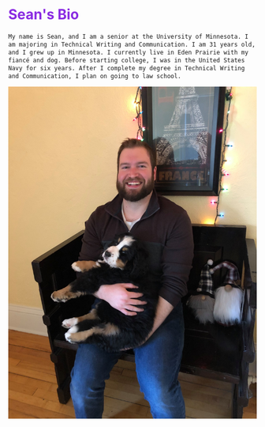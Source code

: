 
<!DOCTYPE html>
<meta charset="utf-8">
<head><head>
    <style>h1 { color: blueviolet;</style>
<title>Sean's Bio</title> 
<h1>Sean's Bio</h1>
<body>

    My name is Sean, and I am a senior at the University of Minnesota. I am majoring in Technical Writing and Communication. I am 31 years old, and I grew up in Minnesota. I currently live in Eden Prairie with my fiancé and dog. Before starting college, I was in the United States Navy for six years. After I complete my degree in Technical Writing and Communication, I plan on going to law school.                                                                                         
 
</body>
<img src="me.jpg" />
